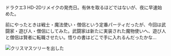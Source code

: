 ドラクエ3 HD-2Dリメイクの発売日。有休を取るほどではないが、夜に早速始めた。

前にやったときは戦士・魔法使い・僧侶という定番パーティだったが、今回は武闘家・遊び人・僧侶にしてみた。武闘家は新たに実装された魔物使いへ、遊び人と僧侶は賢者に転職させたい。悟りの書はどこで手に入れるんだったかな...

![クリスマスツリーを出した](https://photos.apkas.net/medium/202411/20241114-111124.webp)
